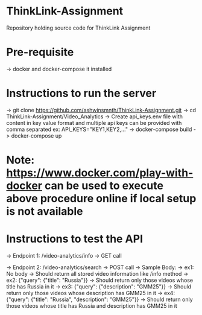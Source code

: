 # ThinkLink-Assignment
Repository holding source code for ThinkLink Assignment

# Pre-requisite
-> docker and docker-compose it installed

# Instructions to run the server
-> git clone https://github.com/ashwinsmnth/ThinkLink-Assignment.git
-> cd ThinkLink-Assignment/Video_Analytics
-> Create api_keys.env file with content in key value format and multiple api keys can be provided with comma separated
   ex: API_KEYS="KEY1,KEY2,..."
-> docker-compose build
-> docker-compose up

# Note: https://www.docker.com/play-with-docker can be used to execute above procedure online if local setup is not available

# Instructions to test the API
-> Endpoint 1: /video-analytics/info
   -> GET call

-> Endpoint 2: /video-analytics/search
   -> POST call
   -> Sample Body:
      -> ex1: No body -> Should return all stored video information like /info method
      -> ex2: {"query": {"title": "Russia"}} -> Should return only those videos whose title has Russia in it
      -> ex3: {"query": {"description": "GMM25"}} -> Should return only those videos whose description has GMM25 in it
      -> ex4: {"query": {"title": "Russia", "description": "GMM25"}} -> Should return only those videos whose title has Russia and description has GMM25 in it
